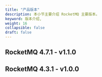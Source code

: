 ```yaml
---
title: "产品版本"
description: 本小节主要介绍 RocketMQ 主要版本。 
keyword: 版本介绍,
weight: 16
collapsible: false
draft: false
---
```


## RocketMQ 4.7.1 - v1.1.0



## RocketMQ 4.3.1 - v1.0.0

